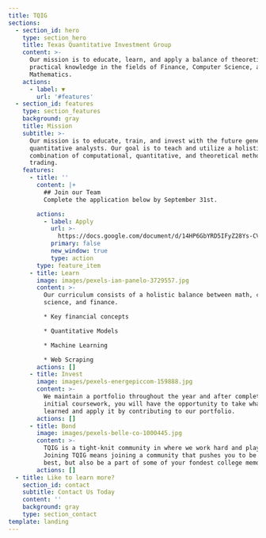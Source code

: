 ```yaml
---
title: TQIG
sections:
  - section_id: hero
    type: section_hero
    title: Texas Quantitative Investment Group
    content: >-
      Our mission is to educate, learn, and apply a balance of theoretical and
      practical knowledge in the fields of Finance, Computer Science, and
      Mathematics.
    actions:
      - label: ▼
        url: '#features'
  - section_id: features
    type: section_features
    background: gray
    title: Mission
    subtitle: >-
      Our mission is to educate, train, and invest with the future generation of
      quantitative analysts. Our goal is to teach and utilize a holistic
      combination of computational, quantitative, and theoretical methods for
      trading.
    features:
      - title: ''
        content: |+
          ## Join our Team
          Complete the application below by September 31st.

        actions:
          - label: Apply
            url: >-
              https://docs.google.com/document/d/14HP6GbYRD5IFyZ28Ys-CVJAiIdWGOLkTx64ybhI5ifM/edit?usp=sharing
            primary: false
            new_window: true
            type: action
        type: feature_item
      - title: Learn
        image: images/pexels-ian-panelo-3729557.jpg
        content: >-
          Our curriculum consists of a holistic balance between math, computer
          science, and finance.  

          * Key financial concepts

          * Quantitative Models

          * Machine Learning

          * Web Scraping
        actions: []
      - title: Invest
        image: images/pexels-energepiccom-159888.jpg
        content: >-
          We maintain a portfolio throughout the year and after completing you
          initial coursework, you will have the opportunity to take what you
          learned and apply it by contributing to our portfolio.
        actions: []
      - title: Bond
        image: images/pexels-belle-co-1000445.jpg
        content: >-
          TQIG is a tight-knit community in where we work hard and play hard.
          Joining TQIG means joining a community that pushes you to be your
          best, but also be a part of some of your fondest college memories.
        actions: []
  - title: Like to learn more?
    section_id: contact
    subtitle: Contact Us Today
    content: ''
    background: gray
    type: section_contact
template: landing
---
```

